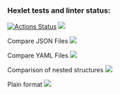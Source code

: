 ### Hexlet tests and linter status:
[![Actions Status](https://github.com/Kennocke/java-project-71/workflows/hexlet-check/badge.svg)](https://github.com/Kennocke/java-project-71/actions)
<a href="https://codeclimate.com/github/Kennocke/java-project-71/maintainability"><img src="https://api.codeclimate.com/v1/badges/5e498e5ed8a05457d3d4/maintainability" /></a>

Compare JSON Files
<a href="https://asciinema.org/a/xKVD2bv3Ru3a2HAUwuczUWeEL" target="_blank"><img src="https://asciinema.org/a/xKVD2bv3Ru3a2HAUwuczUWeEL.svg" /></a>

Compare YAML Files
<a href="https://asciinema.org/a/KBzBp8myDG1KkmtTCgJndvTZU" target="_blank"><img src="https://asciinema.org/a/KBzBp8myDG1KkmtTCgJndvTZU.svg" /></a>

Comparison of nested structures
<a href="https://asciinema.org/a/z4HIeq29ZzpJzDimhQZA6na10" target="_blank"><img src="https://asciinema.org/a/z4HIeq29ZzpJzDimhQZA6na10.svg" /></a>

Plain format
<a href="https://asciinema.org/a/CeVV6znmPXHcYahdscXJHRZ19" target="_blank"><img src="https://asciinema.org/a/CeVV6znmPXHcYahdscXJHRZ19.svg" /></a>
